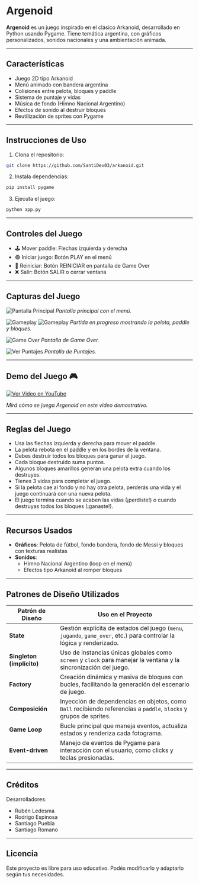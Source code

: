 # Argenoid

**Argenoid** es un juego inspirado en el clásico Arkanoid, desarrollado en Python usando Pygame. Tiene temática argentina, con gráficos personalizados, sonidos nacionales y una ambientación animada.

---

## Características

- Juego 2D tipo Arkanoid
- Menú animado con bandera argentina
- Colisiones entre pelota, bloques y paddle
- Sistema de puntaje y vidas
- Música de fondo (Himno Nacional Argentino)
- Efectos de sonido al destruir bloques
- Reutilización de sprites con Pygame

---

## Instrucciones de Uso

1. Clona el repositorio:
```bash
git clone https://github.com/SantiDev03/arkanoid.git
```

2. Instala dependencias:
```bash
pip install pygame
```

3. Ejecuta el juego:
```bash
python app.py
```

---

## Controles del Juego

- 🕹️ Mover paddle: Flechas izquierda y derecha
- 🟢 Iniciar juego: Botón PLAY en el menú
- 🔁 Reiniciar: Botón REINICIAR en pantalla de Game Over
- ❌ Salir: Botón SALIR o cerrar ventana

---

## Capturas del Juego

![Pantalla Principal](assets/images/capturas_juegos/menu.jpeg)
*Pantalla principal con el menú.*

![Gameplay](assets/images/capturas_juegos/gameplay_1.jpeg)
![Gameplay](assets/images/capturas_juegos/gameplay_2.jpeg)
*Partida en progreso mostrando la pelota, paddle y bloques.*

![Game Over](assets/images/capturas_juegos/game_over.jpeg)
*Pantalla de Game Over.*

![Ver Puntajes](assets/images/capturas_juegos/view_score.jpeg)
*Pantalla de Puntajes.*

---

## Demo del Juego 🎮

[![Ver Video en YouTube](https://img.youtube.com/vi/e9hnXtgwrak/0.jpg)](https://www.youtube.com/watch?v=e9hnXtgwrak)

*Mirá cómo se juega Argenoid en este video demostrativo.*

---

## Reglas del Juego

- Usa las flechas izquierda y derecha para mover el paddle.
- La pelota rebota en el paddle y en los bordes de la ventana.
- Debes destruir todos los bloques para ganar el juego.
- Cada bloque destruido suma puntos.
- Algunos bloques amarillos generan una pelota extra cuando los destruyes.
- Tienes 3 vidas para completar el juego.
- Si la pelota cae al fondo y no hay otra pelota, perderás una vida y el juego continuará con una nueva pelota.
- El juego termina cuando se acaben las vidas (¡perdiste!) o cuando destruyas todos los bloques (¡ganaste!).

---

## Recursos Usados

- **Gráficos**: Pelota de fútbol, fondo bandera, fondo de Messi y bloques con texturas realistas
- **Sonidos**:
  - Himno Nacional Argentino (loop en el menú)
  - Efectos tipo Arkanoid al romper bloques

---

## Patrones de Diseño Utilizados

| Patrón de Diseño          | Uso en el Proyecto                                                                                                    |
| ------------------------- | --------------------------------------------------------------------------------------------------------------------- |
| **State**                 | Gestión explícita de estados del juego (`menu`, `jugando`, `game_over`, etc.) para controlar la lógica y renderizado. |
| **Singleton (implícito)** | Uso de instancias únicas globales como `screen` y `clock` para manejar la ventana y la sincronización del juego.      |
| **Factory**               | Creación dinámica y masiva de bloques con bucles, facilitando la generación del escenario de juego.                   |
| **Composición**           | Inyección de dependencias en objetos, como `Ball` recibiendo referencias a `paddle`, `blocks` y grupos de sprites.    |
| **Game Loop**             | Bucle principal que maneja eventos, actualiza estados y renderiza cada fotograma.                                     |
| **Event-driven**          | Manejo de eventos de Pygame para interacción con el usuario, como clicks y teclas presionadas.                        |

---

## Créditos

Desarrolladores:
- Rubén Ledesma
- Rodrigo Espinosa
- Santiago Puebla
- Santiago Romano

---

## Licencia

Este proyecto es libre para uso educativo. Podés modificarlo y adaptarlo según tus necesidades.